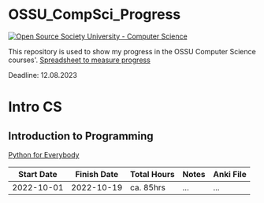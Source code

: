 # OSSU_CompSci_Progress

[![Open Source Society University - Computer Science](https://img.shields.io/badge/OSSU-computer--science-blue.svg)](https://github.com/ossu/computer-science)

This repository is used to show my progress in the OSSU Computer Science courses'.
[Spreadsheet to measure progress](https://docs.google.com/spreadsheets/d/15PJPjpr8da3z9cS1cEkd5zc2JI-SlOvFpkuTvkr_6nM/edit#gid=1428855662)

Deadline: 12.08.2023


# Intro CS
## Introduction to Programming

[Python for Everybody](https://www.py4e.com/lessons)

| Start Date  | Finish Date | Total Hours | Notes | Anki File |
| ------------- | ------------- | ----- | ---- | --- |
| 2022-10-01  | 2022-10-19  | ca. 85hrs | ... | ... |

